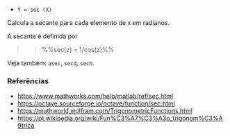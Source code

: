 * `Y = sec (X)`

Calcula a secante para cada elemento de `X` em radianos.

A secante é definida por

>> %%sec(z) = 1/cos(z)%%

Veja também: `asec`, `secd`, `sech`.

### Referências

* https://www.mathworks.com/help/matlab/ref/sec.html
* https://octave.sourceforge.io/octave/function/sec.html
* https://mathworld.wolfram.com/TrigonometricFunctions.html
* https://pt.wikipedia.org/wiki/Fun%C3%A7%C3%A3o_trigonom%C3%A9trica
